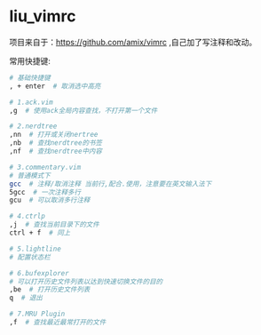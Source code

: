 # liu_vimrc

项目来自于：https://github.com/amix/vimrc ,自己加了写注释和改动。

常用快捷键:

```sh
# 基础快捷键
, + enter  # 取消选中高亮

# 1.ack.vim
,g  # 使用ack全局内容查找，不打开第一个文件

# 2.nerdtree
,nn  # 打开或关闭nertree
,nb  # 查找nerdtree的书签
,nf  # 查找nerdtree中内容

# 3.commentary.vim
# 普通模式下
gcc  # 注释/取消注释 当前行,配合.使用，注意要在英文输入法下
5gcc  # 一次注释多行
gcu  # 可以取消多行注释

# 4.ctrlp
,j  # 查找当前目录下的文件
ctrl + f  # 同上

# 5.lightline
# 配置状态栏

# 6.bufexplorer
# 可以打开历史文件列表以达到快速切换文件的目的
,be  # 打开历史文件列表
q  # 退出

# 7.MRU Plugin
,f  # 查找最近最常打开的文件
```
